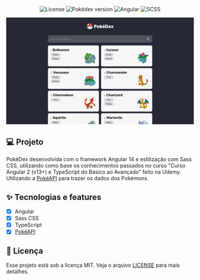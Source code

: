 <p align="center">
  <img alt="License" src="https://img.shields.io/badge/License-MIT-262835?style=for-the-badge">

  <img alt="Pokédex version" src="https://img.shields.io/badge/Pok%C3%A9dex-v1.0-262835?style=for-the-badge">

  <img alt="Angular" src="https://img.shields.io/badge/Angular-DD0031?style=for-the-badge&logo=angular&logoColor=white">

  <img alt="SCSS" src="https://img.shields.io/badge/Sass-CC6699?style=for-the-badge&logo=sass&logoColor=white">
</p>

![cover](.github/preview.png)

## 💻 Projeto

PokéDex desenvolvida com o framework Angular 14 e estilização com Sass CSS, utilizando como base os conhecimentos passados no curso "Curso Angular 2 (v13+) e TypeScript do Básico ao Avançado" feito na Udemy. Utilizando a [PokéAPI](https://pokeapi.co/) para trazer os dados dos Pokémons.

## ✨ Tecnologias e features

- [x] Angular
- [x] Sass CSS
- [x] TypeScript
- [x] [PokéAPI](https://pokeapi.co/)

## 📄 Licença

Esse projeto está sob a licença MIT. Veja o arquivo [LICENSE](.github/LICENSE.md) para mais detalhes.
